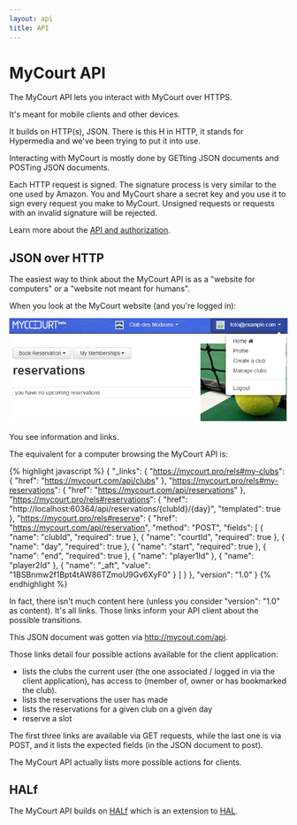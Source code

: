 ```yaml
---
layout: api
title: API
---
```


# MyCourt API

The MyCourt API lets you interact with MyCourt over HTTPS.

It's meant for mobile clients and other devices.

It builds on HTTP(s), JSON. There is this H in HTTP, it stands for Hypermedia and we've been trying to put it into use.

Interacting with MyCourt is mostly done by GETting JSON documents and POSTing JSON documents.

Each HTTP request is signed. The signature process is very similar to the one used by Amazon. You and MyCourt share a secret key and you use it to sign every request you make to MyCourt. Unsigned requests or requests with an invalid signature will be rejected.

Learn more about the [API and authorization](authorization.html).


## JSON over HTTP

The easiest way to think about the MyCourt API is as a "website for computers" or a "website not meant for humans".

When you look at the MyCourt website (and you're logged in):

<img class="screenshot" src="/images/mycourt_home.png" />

You see information and links.

The equivalent for a computer browsing the MyCourt API is:

{% highlight javascript %}
{
  "_links": {
    "https://mycourt.pro/rels#my-clubs": {
      "href": "https://mycourt.com/api/clubs"
    },
    "https://mycourt.pro/rels#my-reservations": {
      "href": "https://mycourt.com/api/reservations"
    },
    "https://mycourt.pro/rels#reservations": {
      "href": "http://localhost:60364/api/reservations/{clubId}/{day}",
      "templated": true
    },
    "https://mycourt.pro/rels#reserve": {
      "href": "https://mycourt.com/api/reservation",
      "method": "POST",
      "fields": [
        { "name": "clubId", "required": true },
        { "name": "courtId", "required": true },
        { "name": "day", "required": true },
        { "name": "start", "required": true },
        { "name": "end", "required": true },
        { "name": "player1Id" },
        { "name": "player2Id" },
        { "name": "_aft", "value": "1BSBnmw2f1Bpt4tAW86TZmoU9Gv6XyF0" }
      ]
    }
  },
  "version": "1.0"
}
{% endhighlight %}

In fact, there isn't much content here (unless you consider "version": "1.0" as content). It's all links. Those links inform your API client about the possible transitions.

This JSON document was gotten via http://mycout.com/api.

Those links detail four possible actions available for the client application:

* lists the clubs the current user (the one associated / logged in via the client application), has access to (member of, owner or has bookmarked the club).
* lists the reservations the user has made
* lists the reservations for a given club on a given day
* reserve a slot

The first three links are available via GET requests, while the last one is via POST, and it lists the expected fields (in the JSON document to post).

The MyCourt API actually lists more possible actions for clients.

## HALf

The MyCourt API builds on [HALf](https://github.com/jmettraux/half) which is an extension to [HAL](http://stateless.co/hal_specification.html).


